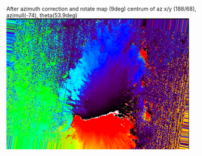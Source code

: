 After azimuth correction and rotate map (9deg)
centrum of az x/y (188/68), azimull(-74), theta(53.9deg)
![alttext](https://github.com/mbenko908/Inversion/blob/61f8e9e8c217031e1c48d6766bf87f48384d8fac/CaI_GRIS/azimuth_CaI_corrected.png)
